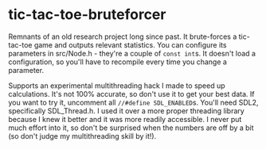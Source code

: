 # tic-tac-toe-bruteforcer
Remnants of an old research project long since past. It brute-forces a tic-tac-toe game and outputs relevant statistics.
You can configure its parameters in src/Node.h - they're a couple of `const int`s. It doesn't load a configuration,
so you'll have to recompile every time you change a parameter.

Supports an experimental multithreading hack I made to speed up calculations. It's not 100% accurate, so don't use it to
get your best data. If you want to try it, uncomment all `//#define SDL_ENABLED`s. You'll need SDL2, specifically
SDL_Thread.h. I used it over a more proper threading library because I knew it better and it was more readily accessible.
I never put much effort into it, so don't be surprised when the numbers are off by a bit (so don't judge my
multithreading skill by it!).
